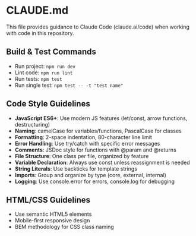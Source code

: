 # CLAUDE.md

This file provides guidance to Claude Code (claude.ai/code) when working with code in this repository.

## Build & Test Commands
- Run project: `npm run dev`
- Lint code: `npm run lint`
- Run tests: `npm test`
- Run single test: `npm test -- -t "test name"`

## Code Style Guidelines
- **JavaScript ES6+**: Use modern JS features (let/const, arrow functions, destructuring)
- **Naming**: camelCase for variables/functions, PascalCase for classes
- **Formatting**: 2-space indentation, 80-character line limit
- **Error Handling**: Use try/catch with specific error messages
- **Comments**: JSDoc style for functions with @param and @returns
- **File Structure**: One class per file, organized by feature
- **Variable Declaration**: Always use const unless reassignment is needed
- **String Literals**: Use backticks for template strings
- **Imports**: Group and organize by type (core, external, internal)
- **Logging**: Use console.error for errors, console.log for debugging

## HTML/CSS Guidelines
- Use semantic HTML5 elements
- Mobile-first responsive design
- BEM methodology for CSS class naming
